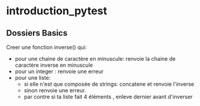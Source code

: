 # introduction_pytest

## Dossiers Basics

Creer une fonction inverse() qui:
- pour une chaine de caractère en minuscule: renvoie la chaine de caractère inverse en minuscule
- pour un integer : renvoie une erreur
- pour une liste:
  - si elle n'est que composée de strings: concatene et renvoie l'inverse
  - sinon renvoie une erreur.
  - par contre si ta liste fait 4 éléments , enleve dernier avant d'inverser